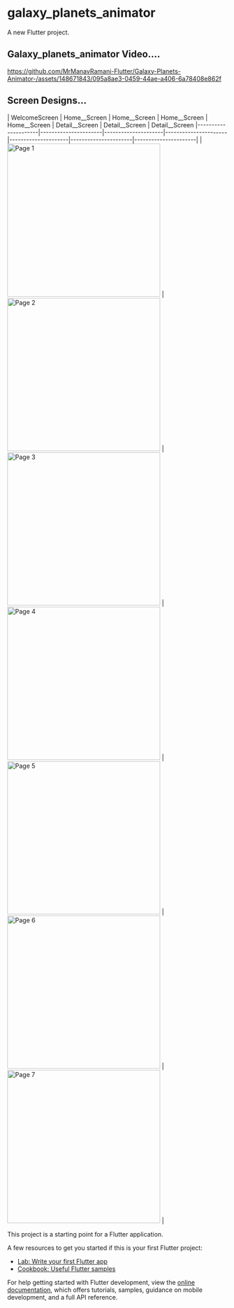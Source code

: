 # galaxy_planets_animator

A new Flutter project.

## Galaxy_planets_animator Video....

https://github.com/MrManavRamani-Flutter/Galaxy-Planets-Animator-/assets/148671843/095a8ae3-0459-44ae-a406-6a78408e862f

## Screen Designs... 
| WelcomeScreen | Home__Screen | Home__Screen | Home__Screen | Home__Screen | Detail__Screen | Detail__Screen | Detail__Screen 
|---------------------|----------------------|---------------------|----------------------|---------------------|----------------------|----------------------|
| <img src="https://github.com/MrManavRamani-Flutter/Weather-API-App/assets/148671843/6565eb7e-fbcd-41b2-87ff-908da6202d36" alt="Page 1" height="350"> | <img src="https://github.com/MrManavRamani-Flutter/Galaxy-Planets-Animator-/assets/148671843/46e3b68b-8a8c-413b-bd8f-642b4ff708ea" alt="Page 2" height="350"> | <img src="https://github.com/MrManavRamani-Flutter/Galaxy-Planets-Animator-/assets/148671843/c3f81077-62f7-4d76-94f9-13dbfd592476" alt="Page 3" height="350"> | <img src="https://github.com/MrManavRamani-Flutter/Galaxy-Planets-Animator-/assets/148671843/652ef761-15c7-423e-858a-6f1a7b1cd2e6" alt="Page 4" height="350"> | <img src="https://github.com/MrManavRamani-Flutter/Galaxy-Planets-Animator-/assets/148671843/a80a991f-8d86-4882-bee7-09d7e4d823d4" alt="Page 5" height="350"> | <img src="https://github.com/MrManavRamani-Flutter/Galaxy-Planets-Animator-/assets/148671843/de2265d6-5311-42ad-b45f-a3cfbe18914b" alt="Page 6" height="350"> | <img src="https://github.com/MrManavRamani-Flutter/Galaxy-Planets-Animator-/assets/148671843/3f4dbc96-0d83-400b-8dde-c671740b8f18" alt="Page 7" height="350"> |


This project is a starting point for a Flutter application.

A few resources to get you started if this is your first Flutter project:

- [Lab: Write your first Flutter app](https://docs.flutter.dev/get-started/codelab)
- [Cookbook: Useful Flutter samples](https://docs.flutter.dev/cookbook)

For help getting started with Flutter development, view the
[online documentation](https://docs.flutter.dev/), which offers tutorials,
samples, guidance on mobile development, and a full API reference.
